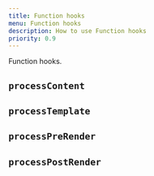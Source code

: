 ```yaml
---
title: Function hooks
menu: Function hooks
description: How to use Function hooks
priority: 0.9
---
```


Function hooks.

## `processContent`


## `processTemplate`


## `processPreRender`


## `processPostRender`
